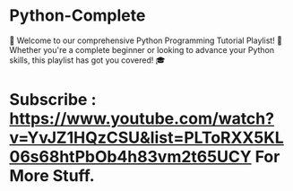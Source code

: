 # Python-Complete
🐍 Welcome to our comprehensive Python Programming Tutorial Playlist! 🚀 Whether you're a complete beginner or looking to advance your Python skills, this playlist has got you covered!  🎓 

# Subscribe : https://www.youtube.com/watch?v=YvJZ1HQzCSU&list=PLToRXX5KL06s68htPbOb4h83vm2t65UCY For More Stuff.
